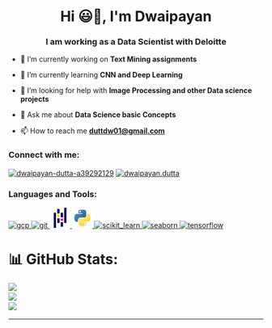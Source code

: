<h1 align="center">Hi 😃👋, I'm Dwaipayan</h1>
<h3 align="center">I am working as a Data Scientist with Deloitte </h3>

- 🔭 I’m currently working on **Text Mining assignments**

- 🌱 I’m currently learning **CNN and Deep Learning**

- 🤝 I’m looking for help with **Image Processing and other Data science projects**

- 💬 Ask me about **Data Science basic Concepts**

- 📫 How to reach me **duttdw01@gmail.com**

<h3 align="left">Connect with me:</h3>
<p align="left">
<a href="https://linkedin.com/in/dwaipayan-dutta-a39292129" target="blank"><img align="center" src="https://raw.githubusercontent.com/rahuldkjain/github-profile-readme-generator/master/src/images/icons/Social/linked-in-alt.svg" alt="dwaipayan-dutta-a39292129" height="30" width="40" /></a>
<a href="https://fb.com/dwaipayan.dutta" target="blank"><img align="center" src="https://raw.githubusercontent.com/rahuldkjain/github-profile-readme-generator/master/src/images/icons/Social/facebook.svg" alt="dwaipayan.dutta" height="30" width="40" /></a>
</p>

<h3 align="left">Languages and Tools:</h3>
<p align="left"> <a href="https://cloud.google.com" target="_blank" rel="noreferrer"> <img src="https://www.vectorlogo.zone/logos/google_cloud/google_cloud-icon.svg" alt="gcp" width="40" height="40"/> </a> <a href="https://git-scm.com/" target="_blank" rel="noreferrer"> <img src="https://www.vectorlogo.zone/logos/git-scm/git-scm-icon.svg" alt="git" width="40" height="40"/> </a> <a href="https://pandas.pydata.org/" target="_blank" rel="noreferrer"> <img src="https://raw.githubusercontent.com/devicons/devicon/2ae2a900d2f041da66e950e4d48052658d850630/icons/pandas/pandas-original.svg" alt="pandas" width="40" height="40"/> </a> <a href="https://www.python.org" target="_blank" rel="noreferrer"> <img src="https://raw.githubusercontent.com/devicons/devicon/master/icons/python/python-original.svg" alt="python" width="40" height="40"/> </a> <a href="https://scikit-learn.org/" target="_blank" rel="noreferrer"> <img src="https://upload.wikimedia.org/wikipedia/commons/0/05/Scikit_learn_logo_small.svg" alt="scikit_learn" width="40" height="40"/> </a> <a href="https://seaborn.pydata.org/" target="_blank" rel="noreferrer"> <img src="https://seaborn.pydata.org/_images/logo-mark-lightbg.svg" alt="seaborn" width="40" height="40"/> </a> <a href="https://www.tensorflow.org" target="_blank" rel="noreferrer"> <img src="https://www.vectorlogo.zone/logos/tensorflow/tensorflow-icon.svg" alt="tensorflow" width="40" height="40"/> </a> </p>

# 📊 GitHub Stats:
![](https://github-readme-stats.vercel.app/api?username=Dwaipayan&theme=city_light&hide_border=false&include_all_commits=false&count_private=false)<br/>
![](https://github-readme-streak-stats.herokuapp.com/?user=Dwaipayan&theme=city_light&hide_border=false)<br/>
[![](https://visitcount.itsvg.in/api?id=Dwaipayan&icon=0&color=0)](https://visitcount.itsvg.in)

<!--- -->

---
